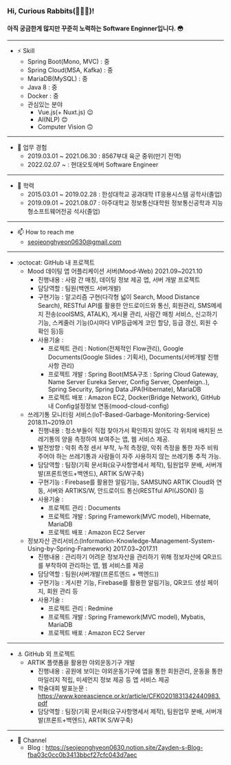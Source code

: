 ### Hi, Curious Rabbits(🐰🐰🐰)!
#### 아직 궁금한게 많지만 꾸준히 노력하는 Software Enginner입니다. :flushed:
***
<!--
**seojeonghyeon/seojeonghyeon** is a ✨ _special_ ✨ repository because its `README.md` (this file) appears on your GitHub profile.

Here are some ideas to get you started:

- 🔭 I’m currently working on ...
- 🌱 I’m currently learning ...
- 👯 I’m looking to collaborate on ...
- 🤔 I’m looking for help with ...
- 💬 Ask me about ...
- 📫 How to reach me: ...
- 😄 Pronouns: ...
- ⚡ Fun fact: ...
-->
- ⚡ Skill
  + Spring Boot(Mono, MVC) : 중
  + Spring Cloud(MSA, Kafka) : 중
  + MariaDB(MySQL) : 중
  + Java 8 : 중
  + Docker : 중
  + 관심있는 분야 
    + Vue.js(+ Nuxt.js)   😉
    + AI(NLP)             😊
    + Computer Vision     🙃
***
- 🔭 업무 경험
  + 2019.03.01 ~ 2021.06.30 : 8567부대 육군 중위(만기 전역)
  + 2022.02.07 ~            : 현대오토에버 Software Engineer
***

- 🌱 학력
  + 2015.03.01 ~ 2019.02.28 : 한성대학교 공과대학 IT응용시스템 공학사(졸업)
  + 2019.09.01 ~ 2021.08.07 : 아주대학교 정보통신대학원 정보통신공학과 지능형소프트웨어전공 석사(졸업)
***

- 📫 How to reach me
  + seojeonghyeon0630@gmail.com 
***
- :octocat: GitHub 내 프로젝트
    + Mood 데이팅 앱 어플리케이션 서버(Mood-Web) 2021.09~2021.10
      + 진행내용 : 사람 간 매칭, 데이팅 정보 제공 앱, 서버 개발 프로젝트 
      + 담당역할 : 팀원(백엔드 서버개발)
      + 구현기능 : 알고리즘 구현(다각형 넓이 Search, Mood Distance Search), RESTful API를 활용한 안드로이드와 통신, 회원관리, SMS메세지 전송(coolSMS, ATALK), 게시물 관리, 사람간 매칭 서비스, 신고하기 기능, 스케줄러 기능(0시마다 VIP등급에게 코인 할당, 등급 갱신, 회원 수 확인 등)등
      + 사용기술 : 
        + 프로젝트 관리 : Notion(전체적인 Flow관리), Google Documents(Google Slides : 기획서), Documents(서버개발 진행사항 관리)
        + 프로젝트 개발 : Spring Boot(MSA구조 : Spring Cloud Gateway, Name Server Eureka Server, Config Server, Openfeign..), Spring Security, Spring Data JPA(Hibernate), MariaDB
        + 프로젝트 배포 : Amazon EC2, Docker(Bridge Network), GitHub 내 Config설정정보 연동(mood-cloud-config) 
    + 쓰레기통 모니터링 서비스(IoT-Based-Garbage-Monitoring-Service) 2018.11~2019.01 
      + 진행내용 : 청소부들이 직접 찾아가서 확인하지 않아도 각 위치에 배치된 쓰레기통의 양을 측정하여 보여주는 앱, 웹 서비스 제공.
      + 발전방향 : 악취 측정 센서 부착, 누적 측정량, 악취 측정을 통한 자주 비워주어야 하는 쓰레기통과 사람들이 자주 사용하지 않는 쓰레기통 추적 가능.
      + 담당역할 : 팀장(기획 문서화(요구사항명세서 제작), 팀원업무 분배, 서버개발(프론트엔드+백엔드), ARTIK S/W구축)
      + 구현기능 : Firebase를 활용한 알림기능, SAMSUNG ARTIK Cloud와 연동, 서버와 ARTIKS/W, 안드로이드 통신(RESTful API(JSON)) 등 
      + 사용기술 : 
        + 프로젝트 관리 : Documents
        + 프로젝트 개발 : Spring Framework(MVC model), Hibernate, MariaDB
        + 프로젝트 배포 : Amazon EC2 Server
    + 정보자산 관리서비스(Information-Knowledge-Management-System-Using-by-Spring-Framework)  2017.03~2017.11
      + 진행내용 : 관리하기 어려운 정보자산을 관리하기 위해 정보자산에 QR코드를 부착하여 관리하는 앱, 웹 서비스를 제공
      + 담당역할 : 팀원(서버개발(프론트엔드 + 백엔드))
      + 구현기능 : 게시판 기능, Firebase를 활용한 알림기능, QR코드 생성 페이지, 회원 관리 등
      + 사용기술 : 
        + 프로젝트 관리 : Redmine
        + 프로젝트 개발 : Spring Framework(MVC model), Mybatis, MariaDB
        + 프로젝트 배포 : Amazon EC2 Server
***
- ⚓ GitHub 외 프로젝트
  + ARTIK 플랫폼을 활용한 야외운동기구 개발
    + 진행내용 : 공원에 보이는 야외운동기구에 앱을 통한 회원관리, 운동을 통한 마일리지 적립, 미세먼지 정보 제공 등 앱 서비스 제공
    + 학술대회 발표눈문 : https://www.koreascience.or.kr/article/CFKO201831342440983.pdf
    + 담당역할 : 팀장(기획 문서화(요구사항명세서 제작), 팀원업무 분배, 서버개발(프론트+백엔드), ARTIK S/W구축)  
***
- 🙈 Channel
  + Blog : https://seojeonghyeon0630.notion.site/Zayden-s-Blog-fba03c0cc0b3413bbcf27cfc043d7aec 
